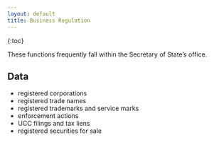 ```yaml
---
layout: default
title: Business Regulation
---
```


{:toc}

These functions frequently fall within the Secretary of State’s office.

## Data

* registered corporations
* registered trade names
* registered trademarks and service marks
* enforcement actions
* UCC filings and tax liens
* registered securities for sale
